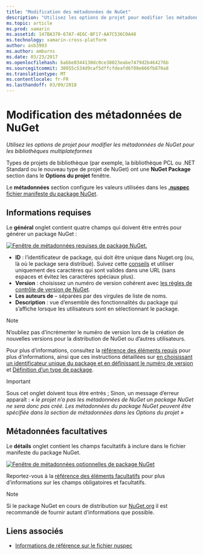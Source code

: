 ```yaml
---
title: "Modification des métadonnées de NuGet"
description: "Utilisez les options de projet pour modifier les métadonnées de NuGet pour les bibliothèques multiplateformes"
ms.topic: article
ms.prod: xamarin
ms.assetid: 147BA370-67A7-4E6C-BF17-AA7C536C0A48
ms.technology: xamarin-cross-platform
author: asb3993
ms.author: amburns
ms.date: 03/23/2017
ms.openlocfilehash: babbe0344130dc0ce38023eabe7479d2b464276b
ms.sourcegitcommit: 30055c534d9caf5dffcfdeafd6f08e666fb870a8
ms.translationtype: MT
ms.contentlocale: fr-FR
ms.lasthandoff: 03/09/2018
---
```

# <a name="editing-nuget-metadata"></a>Modification des métadonnées de NuGet

_Utilisez les options de projet pour modifier les métadonnées de NuGet pour les bibliothèques multiplateformes_

Types de projets de bibliothèque (par exemple, la bibliothèque PCL ou .NET Standard ou le nouveau type de projet de NuGet) ont une **NuGet Package** section dans le **Options du projet** fenêtre.

Le **métadonnées** section configure les valeurs utilisées dans les [ **.nuspec** fichier manifeste du package NuGet](https://docs.microsoft.com/en-us/nuget/create-packages/creating-a-package#the-role-and-structure-of-the-nuspec-file).

## <a name="required-information"></a>Informations requises

Le **général** onglet contient quatre champs qui doivent être entrés pour générer un package NuGet :

[![](metadata-images/metadata-general-sml.png "Fenêtre de métadonnées requises de package NuGet.")](metadata-images/metadata-general.png#lightbox)

- **ID** : l’identificateur de package, qui doit être unique dans Nuget.org (ou, là où le package sera distribué). Suivez cette [conseils](https://docs.microsoft.com/en-us/nuget/create-packages/creating-a-package#choosing-a-unique-package-identifier-and-setting-the-version-number) et utiliser uniquement des caractères qui sont valides dans une URL (sans espaces et évitez les caractères spéciaux plus).
- **Version** : choisissez un numéro de version cohérent avec [les règles de contrôle de version de NuGet](https://docs.microsoft.com/en-us/nuget/create-packages/dependency-versions).
- **Les auteurs de** – séparées par des virgules de liste de noms.
- **Description** : vue d’ensemble des fonctionnalités du package qui s’affiche lorsque les utilisateurs sont en sélectionnant le package.

> [!NOTE]
> N’oubliez pas d’incrémenter le numéro de version lors de la création de nouvelles versions pour la distribution de NuGet ou d’autres utilisateurs.

Pour plus d’informations, consultez la [référence des éléments requis](https://docs.microsoft.com/en-us/nuget/schema/nuspec#required-metadata-elements) pour plus d’informations, ainsi que ces instructions détaillées sur [en choisissant un identificateur unique du package et en définissant le numéro de version](https://docs.microsoft.com/en-us/nuget/create-packages/creating-a-package#choosing-a-unique-package-identifier-and-setting-the-version-number) et [ Définition d’un type de package](https://docs.microsoft.com/en-us/nuget/create-packages/creating-a-package#setting-a-package-type).

> [!IMPORTANT]
> Sous cet onglet doivent tous être entrés ; Sinon, un message d’erreur apparaît : _« le projet n’a pas les métadonnées de NuGet un package NuGet ne sera donc pas créé. Les métadonnées du package NuGet peuvent être spécifiée dans la section de métadonnées dans les Options du projet »_

## <a name="optional-metadata"></a>Métadonnées facultatives

Le **détails** onglet contient les champs facultatifs à inclure dans le fichier manifeste du package NuGet.

[![](metadata-images/metadata-detail-sml.png "Fenêtre de métadonnées optionnelles de package NuGet")](metadata-images/metadata-detail.png#lightbox)

Reportez-vous à la [référence des éléments facultatifs](https://docs.microsoft.com/en-us/nuget/schema/nuspec#optional-metadata-elements) pour plus d’informations sur les champs obligatoires et facultatifs.

> [!NOTE]
> Si le package NuGet en cours de distribution sur [NuGet.org](https://www.nuget.org) il est recommandé de fournir autant d’informations que possible.


## <a name="related-links"></a>Liens associés

- [Informations de référence sur le fichier nuspec](https://docs.microsoft.com/en-us/nuget/schema/nuspec#general-form-and-schema)
